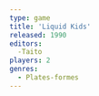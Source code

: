 ```yaml
---
type: game
title: 'Liquid Kids'
released: 1990
editors: 
  -Taito
players: 2
genres:
  - Plates-formes
---
```

